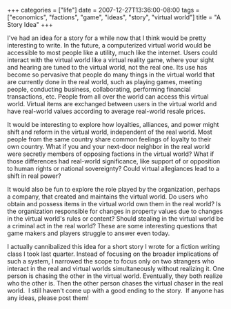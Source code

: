 +++
categories = ["life"]
date = 2007-12-27T13:36:00-08:00
tags = ["economics", "factions", "game", "ideas", "story", "virtual world"]
title = "A Story Idea"
+++

I've had an idea for a story for a while now that I think would be pretty interesting to write. In the future, a computerized virtual world would be accessible to most people like a utility, much like the internet. Users could interact with the virtual world like a virtual reality game, where your sight and hearing are tuned to the virtual world, not the real one. Its use has become so pervasive that people do many things in the virtual world that are currently done in the real world, such as playing games, meeting people, conducting business, collaborating, performing financial transactions, etc. People from all over the world can access this virtual world. Virtual items are exchanged between users in the virtual world and have real-world values according to average real-world resale prices.

It would be interesting to explore how loyalties, alliances, and power might shift and reform in the virtual world, independent of the real world. Most people from the same country share common feelings of loyalty to their own country. What if you and your next-door neighbor in the real world were secretly members of opposing factions in the virtual world? What if those differences had real-world significance, like support of or opposition to human rights or national sovereignty? Could virtual allegiances lead to a shift in real power?

It would also be fun to explore the role played by the organization, perhaps a company, that created and maintains the virtual world. Do users who obtain and possess items in the virtual world own them in the real world? Is the organization responsible for changes in property values due to changes in the virtual world's rules or content? Should stealing in the virtual world be a criminal act in the real world? These are some interesting questions that game makers and players struggle to answer even today.

I actually cannibalized this idea for a short story I wrote for a fiction writing class I took last quarter. Instead of focusing on the broader implications of such a system, I narrowed the scope to focus only on two strangers who interact in the real and virtual worlds simultaneously without realizing it. One person is chasing the other in the virtual world. Eventually, they both realize who the other is. Then the other person chases the virtual chaser in the real world.  I still haven't come up with a good ending to the story.  If anyone has any ideas, please post them!
